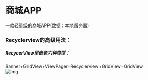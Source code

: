 # 商城APP
一款轻量级的商城APP(数据：本地服务器)
### Recyclerview的高级用法：
##### RecycerView里嵌套六种类型：
Banner+GridView+ViewPager+Recyclerview+GridView+GridView<br>
![img](https://github.com/ljrRookie/ShoppingMall/blob/master/gif/RecyclerView.gif)<br>
